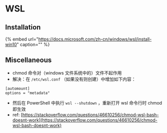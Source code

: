 # WSL

## Installation

{% embed url="https://docs.microsoft.com/zh-cn/windows/wsl/install-win10" caption="" %}

## Miscellaneous

* chmod 命令对（windows 文件系统中的）文件不起作用
* 解决：在 `/etc/wsl.conf` （如果没有则创建）中增加如下内容：

```text
[automount]
options = "metadata"
```

* 然后在 PowerShell 中执行 `wsl --shutdown` ，重新打开 wsl 命令行时 chmod 即生效
* ref: [https://stackoverflow.com/questions/46610256/chmod-wsl-bash-doesnt-work](https://stackoverflow.com/questions/46610256/chmod-wsl-bash-doesnt-work)


